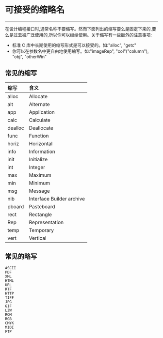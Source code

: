 # **可接受的缩略名**

---

在设计编程接口时,通常名称不要缩写。然而下面列出的缩写要么是固定下来的,要么是过去被广泛使用的,所以你可以继续使用。关于缩写有一些额外的注意事项:

* 标准 C 库中长期使用的缩写形式是可以接受的。如:"alloc", "getc"
* 你可以在参数名中更自由地使用缩写。如:"imageRep", "col"\("column"\), "obj", "otherWin"

## **常见的缩写**

| **缩写** | **含义** |
| :--- | :--- |
| alloc | Allocate |
| alt | Alternate |
| app | Application |
| calc | Calculate |
| dealloc | Deallocate |
| func | Function |
| horiz | Horizontal |
| info | Information |
| init | Initialize |
| int | Integer |
| max | Maximum |
| min | Minimum |
| msg | Message |
| nib | Interface Builder archive |
| pboard | Pasteboard |
| rect | Rectangle |
| Rep | Representation |
| temp | Temporary |
| vert | Vertical |

## **常见的略写**

```
ASCII
PDF
XML
HTML
URL
RTF
HTTP
TIFF
JPG
GIF
LZW
ROM
RGB
CMYK
MIDI
FTP
```




